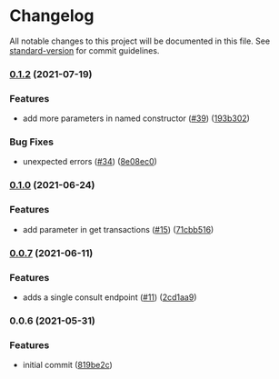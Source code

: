 # Changelog

All notable changes to this project will be documented in this file. See [standard-version](https://github.com/conventional-changelog/standard-version) for commit guidelines.

### [0.1.2](https://github.com/acidtango/arcus-js/compare/v0.1.0...v0.1.2) (2021-07-19)


### Features

* add more parameters in named constructor ([#39](https://github.com/acidtango/arcus-js/issues/39)) ([193b302](https://github.com/acidtango/arcus-js/commit/193b302830548af965aef1577de98fa3a1237c21))


### Bug Fixes

* unexpected errors ([#34](https://github.com/acidtango/arcus-js/issues/34)) ([8e08ec0](https://github.com/acidtango/arcus-js/commit/8e08ec0eb2c8acccde0636ee8559cf4bced4b25a))

### [0.1.0](https://github.com/acidtango/arcus-js/compare/v0.0.7...v0.1.0) (2021-06-24)


### Features

* add parameter in get transactions ([#15](https://github.com/acidtango/arcus-js/issues/15)) ([71cbb516](https://github.com/acidtango/arcus-js/commit/71cbb516491d56b2d644270b234906c0b46fe12e))

### [0.0.7](https://github.com/acidtango/arcus-js/compare/v0.0.6...v0.0.7) (2021-06-11)


### Features

* adds a single consult endpoint ([#11](https://github.com/acidtango/arcus-js/issues/11)) ([2cd1aa9](https://github.com/acidtango/arcus-js/commit/2cd1aa97199933246c93d0c5a0dfcd15e7ea1ef7))

### 0.0.6 (2021-05-31)


### Features

* initial commit ([819be2c](https://github.com/acidtango/arcus-js/commit/819be2c95bffadda32af307885572001eca4b576))
